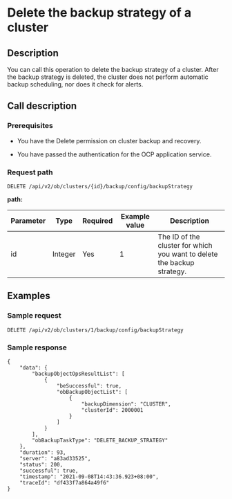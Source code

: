 Delete the backup strategy of a cluster 
============================================================



Description 
--------------------------------

You can call this operation to delete the backup strategy of a cluster. After the backup strategy is deleted, the cluster does not perform automatic backup scheduling, nor does it check for alerts.

Call description 
-------------------------------------

### Prerequisites 

* You have the Delete permission on cluster backup and recovery.

  

* You have passed the authentication for the OCP application service.

  




### Request path 

`DELETE /api/v2/ob/clusters/{id}/backup/config/backupStrategy`

**path:** 


| Parameter |  Type   | Required | Example value |                               Description                               |
|-----------|---------|----------|---------------|-------------------------------------------------------------------------|
| id        | Integer | Yes      | 1             | The ID of the cluster for which you want to delete the backup strategy. |



Examples 
-----------------------------

### Sample request 

`DELETE /api/v2/ob/clusters/1/backup/config/backupStrategy`

### Sample response 

```unknow
{
    "data": {
        "backupObjectOpsResultList": [
            {
                "beSuccessful": true,
                "obBackupObjectList": [
                    {
                        "backupDimension": "CLUSTER",
                        "clusterId": 2000001
                    }
                ]
            }
        ],
        "obBackupTaskType": "DELETE_BACKUP_STRATEGY"
    },
    "duration": 93,
    "server": "a83ad33525",
    "status": 200,
    "successful": true,
    "timestamp": "2021-09-08T14:43:36.923+08:00",
    "traceId": "df433f7a864a49f6"
}
```


